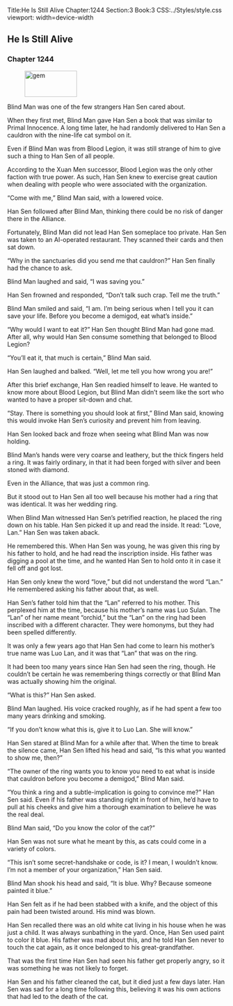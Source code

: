Title:He Is Still Alive 
Chapter:1244 
Section:3 
Book:3 
CSS:../Styles/style.css 
viewport: width=device-width
  
## He Is Still Alive
### Chapter 1244 
<figure>
	<img src="../Images/gem.gif" alt="gem" id="gem" width="120" height="60" />
</figure>
  

  
  Blind Man was one of the few strangers Han Sen cared about.

When they first met, Blind Man gave Han Sen a book that was similar to Primal Innocence. A long time later, he had randomly delivered to Han Sen a cauldron with the nine-life cat symbol on it.

Even if Blind Man was from Blood Legion, it was still strange of him to give such a thing to Han Sen of all people.

According to the Xuan Men successor, Blood Legion was the only other faction with true power. As such, Han Sen knew to exercise great caution when dealing with people who were associated with the organization.

“Come with me,” Blind Man said, with a lowered voice.

Han Sen followed after Blind Man, thinking there could be no risk of danger there in the Alliance.

Fortunately, Blind Man did not lead Han Sen someplace too private. Han Sen was taken to an AI-operated restaurant. They scanned their cards and then sat down.

“Why in the sanctuaries did you send me that cauldron?” Han Sen finally had the chance to ask.

Blind Man laughed and said, “I was saving you.”

Han Sen frowned and responded, “Don’t talk such crap. Tell me the truth.”

Blind Man smiled and said, “I am. I’m being serious when I tell you it can save your life. Before you become a demigod, eat what’s inside.”

“Why would I want to eat it?” Han Sen thought Blind Man had gone mad. After all, why would Han Sen consume something that belonged to Blood Legion?

“You’ll eat it, that much is certain,” Blind Man said.

Han Sen laughed and balked. “Well, let me tell you how wrong you are!”

After this brief exchange, Han Sen readied himself to leave. He wanted to know more about Blood Legion, but Blind Man didn’t seem like the sort who wanted to have a proper sit-down and chat.

“Stay. There is something you should look at first,” Blind Man said, knowing this would invoke Han Sen’s curiosity and prevent him from leaving.

Han Sen looked back and froze when seeing what Blind Man was now holding.

Blind Man’s hands were very coarse and leathery, but the thick fingers held a ring. It was fairly ordinary, in that it had been forged with silver and been stoned with diamond.

Even in the Alliance, that was just a common ring.

But it stood out to Han Sen all too well because his mother had a ring that was identical. It was her wedding ring.

When Blind Man witnessed Han Sen’s petrified reaction, he placed the ring down on his table. Han Sen picked it up and read the inside. It read: “Love, Lan.” Han Sen was taken aback.

He remembered this. When Han Sen was young, he was given this ring by his father to hold, and he had read the inscription inside. His father was digging a pool at the time, and he wanted Han Sen to hold onto it in case it fell off and got lost.

Han Sen only knew the word “love,” but did not understand the word “Lan.” He remembered asking his father about that, as well.

Han Sen’s father told him that the “Lan” referred to his mother. This perplexed him at the time, because his mother’s name was Luo Sulan. The “Lan” of her name meant “orchid,” but the “Lan” on the ring had been inscribed with a different character. They were homonyms, but they had been spelled differently.

It was only a few years ago that Han Sen had come to learn his mother’s true name was Luo Lan, and it was that “Lan” that was on the ring.

It had been too many years since Han Sen had seen the ring, though. He couldn’t be certain he was remembering things correctly or that Blind Man was actually showing him the original.

“What is this?” Han Sen asked.

Blind Man laughed. His voice cracked roughly, as if he had spent a few too many years drinking and smoking.

“If you don’t know what this is, give it to Luo Lan. She will know.”

Han Sen stared at Blind Man for a while after that. When the time to break the silence came, Han Sen lifted his head and said, “Is this what you wanted to show me, then?”

“The owner of the ring wants you to know you need to eat what is inside that cauldron before you become a demigod,” Blind Man said.

“You think a ring and a subtle-implication is going to convince me?” Han Sen said. Even if his father was standing right in front of him, he’d have to pull at his cheeks and give him a thorough examination to believe he was the real deal.

Blind Man said, “Do you know the color of the cat?”

Han Sen was not sure what he meant by this, as cats could come in a variety of colors.

“This isn’t some secret-handshake or code, is it? I mean, I wouldn’t know. I’m not a member of your organization,” Han Sen said.

Blind Man shook his head and said, “It is blue. Why? Because someone painted it blue.”

Han Sen felt as if he had been stabbed with a knife, and the object of this pain had been twisted around. His mind was blown.

Han Sen recalled there was an old white cat living in his house when he was just a child. It was always sunbathing in the yard. Once, Han Sen used paint to color it blue. His father was mad about this, and he told Han Sen never to touch the cat again, as it once belonged to his great-grandfather.

That was the first time Han Sen had seen his father get properly angry, so it was something he was not likely to forget.

Han Sen and his father cleaned the cat, but it died just a few days later. Han Sen was sad for a long time following this, believing it was his own actions that had led to the death of the cat.
